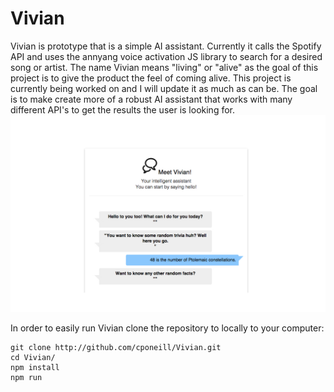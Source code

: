 # Vivian
Vivian is prototype that is a simple AI assistant. Currently it calls the Spotify API and uses the annyang voice activation JS library to search for a desired song or artist. The name Vivian means "living" or "alive" as the goal of this project is to give the product the feel of coming alive. This project is currently being worked on and I will update it as much as can be. The goal is to make create more of a robust AI assistant that works with many different API's to get the results the user is looking for. 
  ![](https://github.com/cponeill/Vivia/blob/master/public/images/Vivian.jpg)
  
In order to easily run Vivian clone the repository to locally to your computer:

  ```
  git clone http://github.com/cponeill/Vivian.git
  cd Vivian/
  npm install
  npm run
  ```
  
